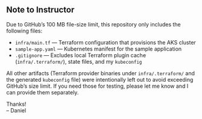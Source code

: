 ## Note to Instructor

Due to GitHub’s 100 MB file-size limit, this repository only includes the following files:

- `infra/main.tf` — Terraform configuration that provisions the AKS cluster  
- `sample-app.yaml` — Kubernetes manifest for the sample application  
- `.gitignore` — Excludes local Terraform plugin cache (`infra/.terraform/`), state files, and my `kubeconfig`

All other artifacts (Terraform provider binaries under `infra/.terraform/` and the generated `kubeconfig` file) were intentionally left out to avoid exceeding GitHub’s size limit. If you need those for testing, please let me know and I can provide them separately.

Thanks!  
– Daniel
